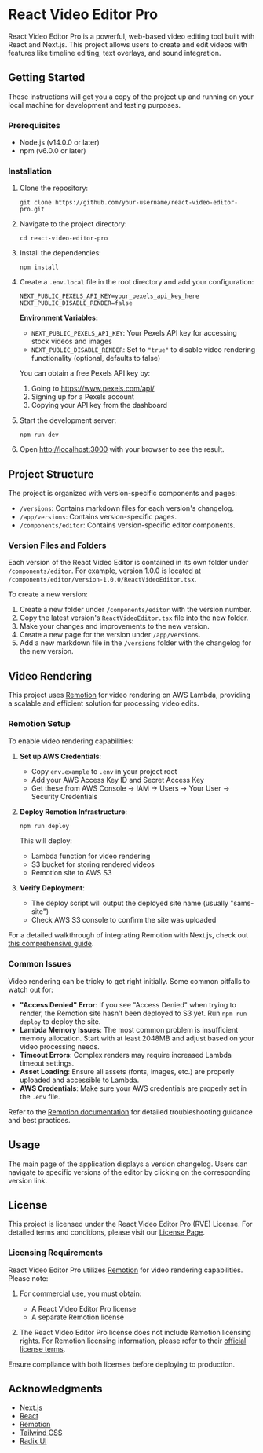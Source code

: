 # React Video Editor Pro

React Video Editor Pro is a powerful, web-based video editing tool built with React and Next.js. This project allows users to create and edit videos with features like timeline editing, text overlays, and sound integration.

## Getting Started

These instructions will get you a copy of the project up and running on your local machine for development and testing purposes.

### Prerequisites

- Node.js (v14.0.0 or later)
- npm (v6.0.0 or later)

### Installation

1. Clone the repository:

   ```
   git clone https://github.com/your-username/react-video-editor-pro.git
   ```

2. Navigate to the project directory:

   ```
   cd react-video-editor-pro
   ```

3. Install the dependencies:

   ```
   npm install
   ```

4. Create a `.env.local` file in the root directory and add your configuration:

   ```
   NEXT_PUBLIC_PEXELS_API_KEY=your_pexels_api_key_here
   NEXT_PUBLIC_DISABLE_RENDER=false
   ```

   **Environment Variables:**
   - `NEXT_PUBLIC_PEXELS_API_KEY`: Your Pexels API key for accessing stock videos and images
   - `NEXT_PUBLIC_DISABLE_RENDER`: Set to `"true"` to disable video rendering functionality (optional, defaults to false)

   You can obtain a free Pexels API key by:

   1. Going to https://www.pexels.com/api/
   2. Signing up for a Pexels account
   3. Copying your API key from the dashboard

5. Start the development server:

   ```
   npm run dev
   ```

6. Open [http://localhost:3000](http://localhost:3000) with your browser to see the result.

## Project Structure

The project is organized with version-specific components and pages:

- `/versions`: Contains markdown files for each version's changelog.
- `/app/versions`: Contains version-specific pages.
- `/components/editor`: Contains version-specific editor components.

### Version Files and Folders

Each version of the React Video Editor is contained in its own folder under `/components/editor`. For example, version 1.0.0 is located at `/components/editor/version-1.0.0/ReactVideoEditor.tsx`.

To create a new version:

1. Create a new folder under `/components/editor` with the version number.
2. Copy the latest version's `ReactVideoEditor.tsx` file into the new folder.
3. Make your changes and improvements to the new version.
4. Create a new page for the version under `/app/versions`.
5. Add a new markdown file in the `/versions` folder with the changelog for the new version.

## Video Rendering

This project uses [Remotion](https://www.remotion.dev/) for video rendering on AWS Lambda, providing a scalable and efficient solution for processing video edits.

### Remotion Setup

To enable video rendering capabilities:

1. **Set up AWS Credentials**:
   - Copy `env.example` to `.env` in your project root
   - Add your AWS Access Key ID and Secret Access Key
   - Get these from AWS Console -> IAM -> Users -> Your User -> Security Credentials

2. **Deploy Remotion Infrastructure**:
   ```bash
   npm run deploy
   ```
   This will deploy:
   - Lambda function for video rendering
   - S3 bucket for storing rendered videos
   - Remotion site to AWS S3

3. **Verify Deployment**:
   - The deploy script will output the deployed site name (usually "sams-site")
   - Check AWS S3 console to confirm the site was uploaded

For a detailed walkthrough of integrating Remotion with Next.js, check out [this comprehensive guide](https://www.reactvideoeditor.com/blog/video-rendering-with-remotion-and-nextjs).

### Common Issues

Video rendering can be tricky to get right initially. Some common pitfalls to watch out for:

- **"Access Denied" Error**: If you see "Access Denied" when trying to render, the Remotion site hasn't been deployed to S3 yet. Run `npm run deploy` to deploy the site.
- **Lambda Memory Issues**: The most common problem is insufficient memory allocation. Start with at least 2048MB and adjust based on your video processing needs.
- **Timeout Errors**: Complex renders may require increased Lambda timeout settings.
- **Asset Loading**: Ensure all assets (fonts, images, etc.) are properly uploaded and accessible to Lambda.
- **AWS Credentials**: Make sure your AWS credentials are properly set in the `.env` file.

Refer to the [Remotion documentation](https://www.remotion.dev/) for detailed troubleshooting guidance and best practices.

## Usage

The main page of the application displays a version changelog. Users can navigate to specific versions of the editor by clicking on the corresponding version link.

## License

This project is licensed under the React Video Editor Pro (RVE) License. For detailed terms and conditions, please visit our [License Page](https://www.reactvideoeditor.com/important/license).

### Licensing Requirements

React Video Editor Pro utilizes [Remotion](https://www.remotion.dev/) for video rendering capabilities. Please note:

1. For commercial use, you must obtain:

   - A React Video Editor Pro license
   - A separate Remotion license

2. The React Video Editor Pro license does not include Remotion licensing rights. For Remotion licensing information, please refer to their [official license terms](https://github.com/remotion-dev/remotion/blob/main/LICENSE.md).

Ensure compliance with both licenses before deploying to production.

## Acknowledgments

- [Next.js](https://nextjs.org/)
- [React](https://reactjs.org/)
- [Remotion](https://www.remotion.dev/)
- [Tailwind CSS](https://tailwindcss.com/)
- [Radix UI](https://www.radix-ui.com/)
